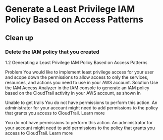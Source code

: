 # Generate a Least Privilege IAM Policy Based on Access Patterns

## Clean up 
### Delete the IAM policy that you created


1.2 Generating a Least Privilege IAM Policy Based on Access Patterns

Problem
You would like to implement least privilege access for your user and scope
down the permissions to allow access to only the services, resources, and
actions you need to use in your AWS account.
Solution
Use the IAM Access Analyzer in the IAM console to generate an IAM
policy based on the CloudTrail activity in your AWS account, as shown in


Unable to get trails
You do not have permissions to perform this action. An administrator for your account might need to add permissions to the policy that grants you access to CloudTrail. Learn more

You do not have permissions to perform this action. An administrator for your account might need to add permissions to the policy that grants you access to CloudTrail. Learn more


